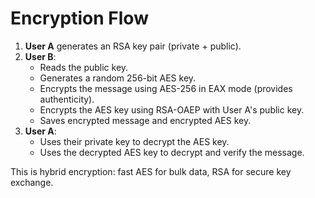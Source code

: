 # Encryption Flow

1. **User A** generates an RSA key pair (private + public).
2. **User B**:
   - Reads the public key.
   - Generates a random 256-bit AES key.
   - Encrypts the message using AES-256 in EAX mode (provides authenticity).
   - Encrypts the AES key using RSA-OAEP with User A's public key.
   - Saves encrypted message and encrypted AES key.
3. **User A**:
   - Uses their private key to decrypt the AES key.
   - Uses the decrypted AES key to decrypt and verify the message.

This is hybrid encryption: fast AES for bulk data, RSA for secure key exchange.
